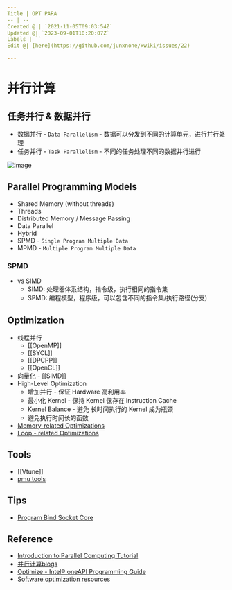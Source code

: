 ```yaml
---
Title | OPT PARA
-- | --
Created @ | `2021-11-05T09:03:54Z`
Updated @| `2023-09-01T10:20:07Z`
Labels | ``
Edit @| [here](https://github.com/junxnone/xwiki/issues/22)

---
```

# 并行计算

## 任务并行 & 数据并行
- 数据并行 - `Data Parallelism` - 数据可以分发到不同的计算单元，进行并行处理
- 任务并行 - `Task Parallelism` - 不同的任务处理不同的数据并行进行


![image](https://user-images.githubusercontent.com/2216970/223355141-bf94f20b-9acc-4afc-b4ee-bce5990a2f65.png)


## Parallel Programming Models
- Shared Memory (without threads)
- Threads
- Distributed Memory / Message Passing
- Data Parallel
- Hybrid
- SPMD - `Single Program Multiple Data`
- MPMD - `Multiple Program Multiple Data`

### SPMD
- vs SIMD
  - SIMD: 处理器体系结构，指令级，执行相同的指令集
  - SPMD: 编程模型，程序级，可以包含不同的指令集/执行路径(分支)


## Optimization

- 线程并行
  - [[OpenMP]]
  - [[SYCL]]
  - [[DPCPP]]
  - [[OpenCL]]
- 向量化 - [[SIMD]]
- High-Level Optimization
  - 增加并行 - 保证 Hardware 高利用率
  - 最小化 Kernel - 保持 Kernel  保存在 Instruction Cache
  - Kernel Balance - 避免 长时间执行的 Kernel 成为瓶颈
  - 避免执行时间长的函数
- [Memory-related Optimizations](/Memory_Optimizations)
- [Loop - related Optimizations](/Loop_Optimizations)



## Tools
- [[Vtune]]
- [pmu tools](https://github.com/andikleen/pmu-tools)

## Tips
- [Program Bind Socket Core](/Program_Bind_Socket_Core)


## Reference

- [Introduction to Parallel Computing Tutorial](https://hpc.llnl.gov/training/tutorials/introduction-parallel-computing-tutorial)
- [并行计算blogs](http://parallel.zhangjikai.com/)
- [Optimize - Intel® oneAPI Programming Guide](https://www.intel.com/content/www/us/en/develop/documentation/oneapi-programming-guide/top/software-development-process/performance-tuning-cycle/optimize.html)
- [Software optimization resources](https://www.agner.org/optimize/)


